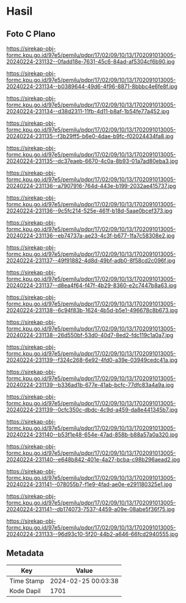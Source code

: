 # Hasil

## Foto C Plano

https://sirekap-obj-formc.kpu.go.id/97e5/pemilu/pdpr/17/02/09/10/13/1702091013005-20240224-231132--0fadd18e-7631-45c6-84ad-af5304cf6b90.jpg

https://sirekap-obj-formc.kpu.go.id/97e5/pemilu/pdpr/17/02/09/10/13/1702091013005-20240224-231134--b0389644-49d6-4f96-8871-8bbbc4e6fe8f.jpg

https://sirekap-obj-formc.kpu.go.id/97e5/pemilu/pdpr/17/02/09/10/13/1702091013005-20240224-231134--d38d2311-11fb-4d11-b8af-1b54fe77a452.jpg

https://sirekap-obj-formc.kpu.go.id/97e5/pemilu/pdpr/17/02/09/10/13/1702091013005-20240224-231135--f3b29ff5-b6e0-4dae-b9fc-f02024434fa8.jpg

https://sirekap-obj-formc.kpu.go.id/97e5/pemilu/pdpr/17/02/09/10/13/1702091013005-20240224-231135--dc37eaeb-6670-4c0a-8b93-01a7ad80eba3.jpg

https://sirekap-obj-formc.kpu.go.id/97e5/pemilu/pdpr/17/02/09/10/13/1702091013005-20240224-231136--a7907916-764d-443e-b199-2032ae415737.jpg

https://sirekap-obj-formc.kpu.go.id/97e5/pemilu/pdpr/17/02/09/10/13/1702091013005-20240224-231136--9c5fc214-525e-461f-b18d-5aae0bcef373.jpg

https://sirekap-obj-formc.kpu.go.id/97e5/pemilu/pdpr/17/02/09/10/13/1702091013005-20240224-231136--eb74737a-ae23-4c3f-b677-1fa7c58308e2.jpg

https://sirekap-obj-formc.kpu.go.id/97e5/pemilu/pdpr/17/02/09/10/13/1702091013005-20240224-231137--49f91882-4d8d-49bf-adb0-8f58cd2c096f.jpg

https://sirekap-obj-formc.kpu.go.id/97e5/pemilu/pdpr/17/02/09/10/13/1702091013005-20240224-231137--d8ea4f64-f47f-4b29-8360-e2c7447b8a63.jpg

https://sirekap-obj-formc.kpu.go.id/97e5/pemilu/pdpr/17/02/09/10/13/1702091013005-20240224-231138--6c94f83b-1624-4b5d-b5e1-496678c8b673.jpg

https://sirekap-obj-formc.kpu.go.id/97e5/pemilu/pdpr/17/02/09/10/13/1702091013005-20240224-231138--26d550bf-53d0-40d7-8ed2-fdc119c1a0a7.jpg

https://sirekap-obj-formc.kpu.go.id/97e5/pemilu/pdpr/17/02/09/10/13/1702091013005-20240224-231139--f324c268-6e92-4fd0-a39e-03949cedc41a.jpg

https://sirekap-obj-formc.kpu.go.id/97e5/pemilu/pdpr/17/02/09/10/13/1702091013005-20240224-231139--b336ad1b-677e-41ab-bcfc-77dfc83a4a9a.jpg

https://sirekap-obj-formc.kpu.go.id/97e5/pemilu/pdpr/17/02/09/10/13/1702091013005-20240224-231139--0cfc350c-dbdc-4c9d-a459-da8e441345b7.jpg

https://sirekap-obj-formc.kpu.go.id/97e5/pemilu/pdpr/17/02/09/10/13/1702091013005-20240224-231140--b53f1e48-654e-47ad-858b-b88a57a0a320.jpg

https://sirekap-obj-formc.kpu.go.id/97e5/pemilu/pdpr/17/02/09/10/13/1702091013005-20240224-231140--e648b842-401e-4a27-bcba-c98b296aead2.jpg

https://sirekap-obj-formc.kpu.go.id/97e5/pemilu/pdpr/17/02/09/10/13/1702091013005-20240224-231141--078055b7-f1e9-4fad-ae0e-e291180325e1.jpg

https://sirekap-obj-formc.kpu.go.id/97e5/pemilu/pdpr/17/02/09/10/13/1702091013005-20240224-231141--db174073-7537-4459-a09e-08abe5f36f75.jpg

https://sirekap-obj-formc.kpu.go.id/97e5/pemilu/pdpr/17/02/09/10/13/1702091013005-20240224-231133--96d93c10-5f20-44b2-a646-66fcd2940555.jpg


## Metadata

| Key        | Value               |
| ---------- | ------------------- |
| Time Stamp | 2024-02-25 00:03:38 |
| Kode Dapil | 1701                |



